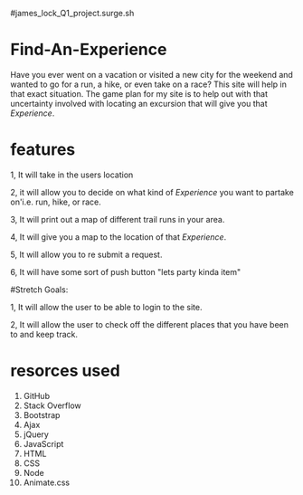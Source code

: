 #james_lock_Q1_project.surge.sh

# Find-An-Experience

Have you ever went on a vacation or visited a new city for the weekend and wanted to go for a run, a hike, or even take on a race? This site will help in that exact situation.  The game plan for my site is to help out with that uncertainty involved with locating an excursion that will give you that *Experience*.

# features


1, It will take in the users location

2, it will allow you to decide on what kind of *Experience* you want to partake on'i.e. run, hike, or race.

3, It will print out a map of different trail runs in your area.

4, It will give you a map to the location of that *Experience*.

5, It will allow you to re submit a request.

6, It will have some sort of push button "lets party kinda item"

#Stretch Goals:

1, It will allow the user to be able to login to the site.

2, It will allow the user to check off the different places that you have been to and keep track.
# resorces used


1. GitHub
2. Stack Overflow
3. Bootstrap
4. Ajax
5. jQuery
6. JavaScript
7. HTML
8. CSS
9. Node
10. Animate.css
